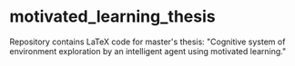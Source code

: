 # motivated_learning_thesis
Repository contains LaTeX code for master's thesis: "Cognitive system of environment exploration by an intelligent agent using motivated learning."
